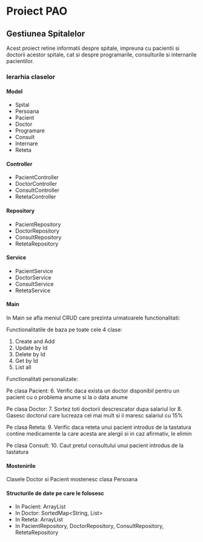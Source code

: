 # Proiect PAO

## Gestiunea Spitalelor

Acest proiect retine informatii despre spitale, impreuna cu pacientii si doctorii acestor spitale, cat si despre programarile, consulturile si internarile pacientilor.

### Ierarhia claselor

#### Model

- Spital
- Persoana
- Pacient
- Doctor
- Programare
- Consult
- Internare
- Reteta

#### Controller

- PacientController
- DoctorController
- ConsultController
- RetetaController

#### Repository

- PacientRepository
- DoctorRepository
- ConsultRepository
- RetetaRepository

#### Service

- PacientService
- DoctorService
- ConsultService
- RetetaService

#### Main

In Main se afla meniul CRUD care prezinta urmatoarele functionalitati:

Functionalitatile de baza pe toate cele 4 clase:
1. Create and Add
2. Update by Id
3. Delete by Id
4. Get by Id
5. List all

Functionalitati personalizate:

Pe clasa Pacient:
6. Verific daca exista un doctor disponibil pentru un pacient cu o problema anume si la o data anume

Pe clasa Doctor:
7. Sortez toti doctorii descrescator dupa salariul lor
8. Gasesc doctorul care lucreaza cel mai mult si ii maresc salariul cu 15%

Pe clasa Reteta:
9. Verific daca reteta unui pacient introdus de la tastatura contine medicamente la care acesta are alergii si in caz afirmativ, le elimin

Pe clasa Consult:
10. Caut pretul consultului unui pacient introdus de la tastatura

#### Mostenirile

Clasele Doctor si Pacient mostenesc clasa Persoana

#### Structurile de date pe care le folosesc

- In Pacient: ArrayList<String>
- In Doctor: SortedMap<String, List<Integer>>
- In Reteta: ArrayList<String>
- In PacientRepository, DoctorRepository, ConsultRepository, RetetaRepository 
